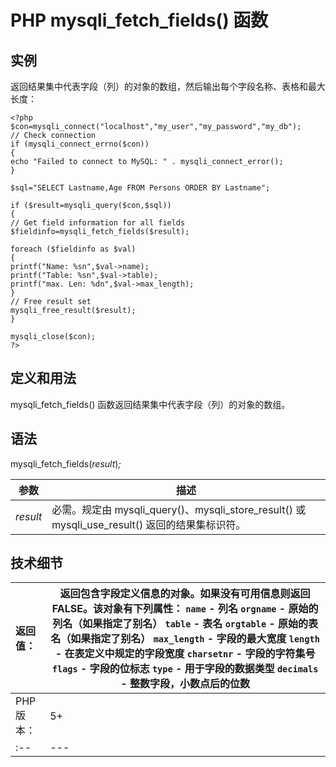 # PHP mysqli_fetch_fields() 函数



## 实例

返回结果集中代表字段（列）的对象的数组，然后输出每个字段名称、表格和最大长度：

```
<?php
$con=mysqli_connect("localhost","my_user","my_password","my_db");
// Check connection
if (mysqli_connect_errno($con))
{
echo "Failed to connect to MySQL: " . mysqli_connect_error();
}

$sql="SELECT Lastname,Age FROM Persons ORDER BY Lastname";

if ($result=mysqli_query($con,$sql))
{
// Get field information for all fields
$fieldinfo=mysqli_fetch_fields($result);

foreach ($fieldinfo as $val)
{
printf("Name: %sn",$val->name);
printf("Table: %sn",$val->table);
printf("max. Len: %dn",$val->max_length);
}
// Free result set
mysqli_free_result($result);
}

mysqli_close($con);
?>
```

## 定义和用法

mysqli_fetch_fields() 函数返回结果集中代表字段（列）的对象的数组。

## 语法

mysqli_fetch_fields(_result_)_;_

| 参数 | 描述 |
| --- | --- |
| _result_ | 必需。规定由 mysqli_query()、mysqli_store_result() 或 mysqli_use_result() 返回的结果集标识符。 |

## 技术细节

| 返回值： | 返回包含字段定义信息的对象。如果没有可用信息则返回 FALSE。该对象有下列属性：   `name` - 列名   `orgname` - 原始的列名（如果指定了别名）   `table` - 表名   `orgtable` - 原始的表名（如果指定了别名）   `max_length` - 字段的最大宽度   `length` - 在表定义中规定的字段宽度   `charsetnr` - 字段的字符集号   `flags` - 字段的位标志   `type` - 用于字段的数据类型   `decimals` - 整数字段，小数点后的位数 |
| :-- | --- |
| PHP 版本： | 5+ |
| :-- | --- |
